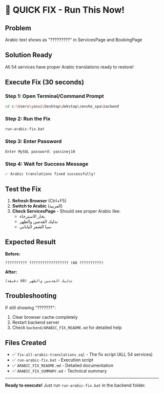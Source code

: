 # 🚀 QUICK FIX - Run This Now!

## Problem
Arabic text shows as "?????????" in ServicesPage and BookingPage

## Solution Ready
All 54 services have proper Arabic translations ready to restore!

## Execute Fix (30 seconds)

### Step 1: Open Terminal/Command Prompt
```bash
cd c:\Users\yassi\Desktop\dekstop\zenshe_spa\backend
```

### Step 2: Run the Fix
```bash
run-arabic-fix.bat
```

### Step 3: Enter Password
```
Enter MySQL password: yassinej10
```

### Step 4: Wait for Success Message
```
✅ Arabic translations fixed successfully!
```

## Test the Fix

1. **Refresh Browser** (Ctrl+F5)
2. **Switch to Arabic** (العربية)
3. **Check ServicesPage** - Should see proper Arabic like:
   - بخار الاسترخاء
   - تدليك القدمين والظهر
   - سبا الشعر الياباني

## Expected Result

**Before:**
```
?????????? ?????????????????? (60 ??????????)
```

**After:**
```
تدليك القدمين والظهر (60 دقيقة)
```

## Troubleshooting

If still showing "???????":
1. Clear browser cache completely
2. Restart backend server
3. Check `backend/ARABIC_FIX_README.md` for detailed help

## Files Created

- ✅ `fix-all-arabic-translations.sql` - The fix script (ALL 54 services)
- ✅ `run-arabic-fix.bat` - Execution script
- ✅ `ARABIC_FIX_README.md` - Detailed documentation
- ✅ `ARABIC_FIX_SUMMARY.md` - Technical summary

---

**Ready to execute!** Just run `run-arabic-fix.bat` in the backend folder.
